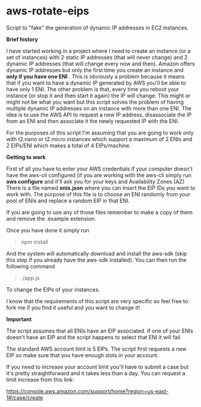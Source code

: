 # aws-rotate-eips
Script to "fake" the generation of dynamic IP addresses in EC2 instances.

**Brief history**

I have started working in a project where I need to create an instance (or a set of instances) with 2 static IP addresses (that will never change) and 2 dynamic IP addresses (that will change every now and then). Amazon offers dynamic IP addresses but only the first time you create an instance and **only if you have one ENI** . This is obviously a problem because it means that if you want to have a dynamic IP generated by AWS you'll be able to have only 1 ENI.
The other problem is that, every time you reboot your instance (or stop it and then start it again) the IP will change. This might or might not be what you want but this script solves the problem of having multiple dynamic IP addresses on an instance with more than one ENI.
The idea is to use the AWS API to request a new IP address, disassociate the IP from an ENI and then associate it the newly requested IP with the ENI.

For the purposes of this script I'm assuming that you are going to work only with t2.nano or t2.micro instances which support a maximum of 2 ENIs and 2 EIPs/ENI which makes a total of 4 EIPs/machine.

**Getting to work**

First of all you have to enter your AWS credentials if your computer doesn't have the aws-cli configured (if you are working with the aws-cli simply run **aws configure** and it'll ask you for your keys and Availability Zones (AZ)
There is a file named **enis.json** where you can insert the EIP IDs you want to work with. The purpose of this file is to choose an ENI randomly from your pool of ENIs and replace a random EIP in that ENI.

If you are going to use any of those files remember to make a copy of them and remove the .example extension.

Once you have done it simply run

>npm install

And the system will automatically download and install the aws-sdk (skip this step if you already have the aws-sdk installed).
You can then run the following command

>./app.js

To change the EIPs of your instances.

I know that the requirements of this script are very specific so feel free to fork me if you find it useful and you want to change it!

**Important**

The script assumes that all ENIs have an EIP associated. If one of your ENIs doesn't have an EIP and the script happens to select that ENI it will fail.

The standard AWS account limit is 5 EIPs. The script first requests a new EIP so make sure that you have enough slots in your account.

If you need to increase your account limit you'll have to submit a case but it's pretty straightforward and it takes less than a day. You can request a limit increase from this link:

https://console.aws.amazon.com/support/home?region=us-east-1#/case/create

